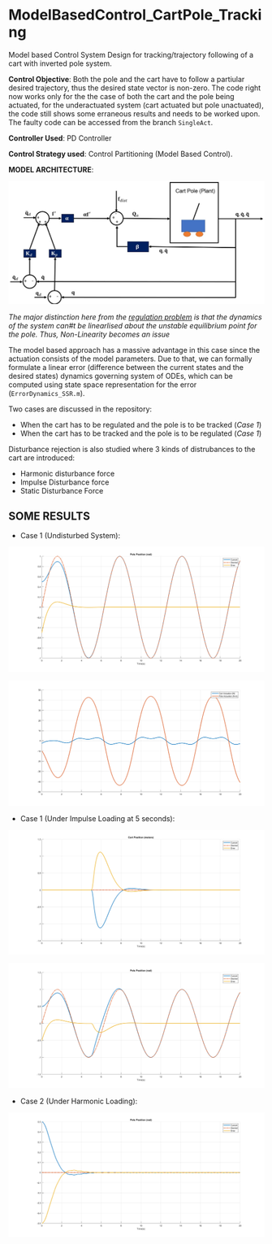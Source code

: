 # ModelBasedControl_CartPole_Tracking
Model based Control System Design for tracking/trajectory following of a cart with inverted pole system.


**Control Objective**: Both the pole and the cart have to follow a partiular desired trajectory, thus the desired state vector is non-zero. The code right now works only for the the case of both the cart and the pole being actuated, for the underactuated system (cart actuated but pole unactuated), the code still shows some erraneous results and needs to be worked upon. The faulty code can be accessed from the branch `SingleAct`.

**Controller Used**: PD Controller

**Control Strategy used**: Control Partitioning (Model Based Control).

**MODEL ARCHITECTURE**:

![sys](https://github.com/average-engineer/ModelBasedControl_CartPole_Tracking/blob/main/Results/MBC%20Arch.jpg)

*The major distinction here from the [regulation problem](https://github.com/average-engineer/ModelBasedControl_CartPole) is that the dynamics of the system can#t be linearlised about the unstable equilibrium point for the pole. Thus, Non-Linearity becomes an issue*

The model based approach has a massive advantage in this case since the actuation consists of the model parameters. Due to that, we can formally formulate a linear error (difference between the current states and the desired states) dynamics governing system of ODEs, which can be computed using state space representation for the error (`ErrorDynamics_SSR.m`).

Two cases are discussed in the repository:
* When the cart has to be regulated and the pole is to be tracked (*Case 1*)
* When the cart has to be tracked and the pole is to be regulated (*Case 1*)

Disturbance rejection is also studied where 3 kinds of distrubances to the cart are introduced:
* Harmonic disturbance force
* Impulse Disturbance force
* Static Disturbance Force

<h2>SOME RESULTS</h2>

* Case 1 (Undisturbed System):

![sys](https://github.com/average-engineer/ModelBasedControl_CartPole_Tracking/blob/main/Results/Case1%20(Regulated%20Cart%2C%20Tracked%20Pole)/PolePosn_NoDisturbance.png)

![sys](https://github.com/average-engineer/ModelBasedControl_CartPole_Tracking/blob/main/Results/Case1%20(Regulated%20Cart%2C%20Tracked%20Pole)/ActuatorEffort_NoDisturbance.png)

* Case 1 (Under Impulse Loading at 5 seconds):

![sys](https://github.com/average-engineer/ModelBasedControl_CartPole_Tracking/blob/main/Results/Case1%20(Regulated%20Cart%2C%20Tracked%20Pole)/CartPosn_ImpulseLoading.png)

![sys](https://github.com/average-engineer/ModelBasedControl_CartPole_Tracking/blob/main/Results/Case1%20(Regulated%20Cart%2C%20Tracked%20Pole)/PolePosn_ImpulseLoading.png)

* Case 2 (Under Harmonic Loading):

![sys](https://github.com/average-engineer/ModelBasedControl_CartPole_Tracking/blob/main/Results/Case2%20(Tracked%20Cart%2C%20Regulated%20Pole)/PolePosn_HarmonicLoading.png)





